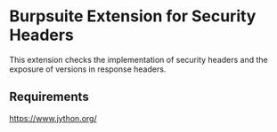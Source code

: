 # Burpsuite Extension for Security Headers

This extension checks the implementation of security headers and the exposure of versions in response headers.

## Requirements

https://www.jython.org/
